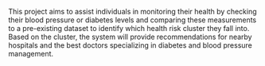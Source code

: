 This project aims to assist individuals in monitoring their health by checking their blood pressure or diabetes levels and comparing these measurements to a pre-existing dataset to identify which health risk cluster they fall into. Based on the cluster, the system will provide recommendations for nearby hospitals and the best doctors specializing in diabetes and blood pressure management.